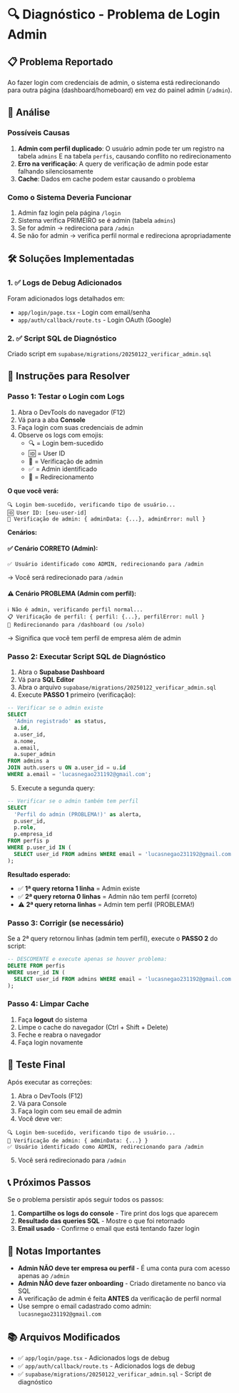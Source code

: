 # 🔍 Diagnóstico - Problema de Login Admin

## 📋 Problema Reportado
Ao fazer login com credenciais de admin, o sistema está redirecionando para outra página (dashboard/homeboard) em vez do painel admin (`/admin`).

## 🔎 Análise

### Possíveis Causas
1. **Admin com perfil duplicado**: O usuário admin pode ter um registro na tabela `admins` E na tabela `perfis`, causando conflito no redirecionamento
2. **Erro na verificação**: A query de verificação de admin pode estar falhando silenciosamente
3. **Cache**: Dados em cache podem estar causando o problema

### Como o Sistema Deveria Funcionar
1. Admin faz login pela página `/login`
2. Sistema verifica PRIMEIRO se é admin (tabela `admins`)
3. Se for admin → redireciona para `/admin`
4. Se não for admin → verifica perfil normal e redireciona apropriadamente

## 🛠️ Soluções Implementadas

### 1. ✅ Logs de Debug Adicionados
Foram adicionados logs detalhados em:
- `app/login/page.tsx` - Login com email/senha
- `app/auth/callback/route.ts` - Login OAuth (Google)

### 2. ✅ Script SQL de Diagnóstico
Criado script em `supabase/migrations/20250122_verificar_admin.sql`

## 📝 Instruções para Resolver

### Passo 1: Testar o Login com Logs
1. Abra o DevTools do navegador (F12)
2. Vá para a aba **Console**
3. Faça login com suas credenciais de admin
4. Observe os logs com emojis:
   - 🔍 = Login bem-sucedido
   - 🆔 = User ID
   - 👤 = Verificação de admin
   - ✅ = Admin identificado
   - 🎯 = Redirecionamento

**O que você verá:**
```
🔍 Login bem-sucedido, verificando tipo de usuário...
🆔 User ID: [seu-user-id]
👤 Verificação de admin: { adminData: {...}, adminError: null }
```

**Cenários:**

#### ✅ Cenário CORRETO (Admin):
```
✅ Usuário identificado como ADMIN, redirecionando para /admin
```
→ Você será redirecionado para `/admin`

#### ⚠️ Cenário PROBLEMA (Admin com perfil):
```
ℹ️ Não é admin, verificando perfil normal...
📋 Verificação de perfil: { perfil: {...}, perfilError: null }
🎯 Redirecionando para /dashboard (ou /solo)
```
→ Significa que você tem perfil de empresa além de admin

### Passo 2: Executar Script SQL de Diagnóstico

1. Abra o **Supabase Dashboard**
2. Vá para **SQL Editor**
3. Abra o arquivo `supabase/migrations/20250122_verificar_admin.sql`
4. Execute **PASSO 1** primeiro (verificação):

```sql
-- Verificar se o admin existe
SELECT 
  'Admin registrado' as status,
  a.id,
  a.user_id,
  a.nome,
  a.email,
  a.super_admin
FROM admins a
JOIN auth.users u ON a.user_id = u.id
WHERE a.email = 'lucasnegao231192@gmail.com';
```

5. Execute a segunda query:

```sql
-- Verificar se o admin também tem perfil
SELECT 
  'Perfil do admin (PROBLEMA!)' as alerta,
  p.user_id,
  p.role,
  p.empresa_id
FROM perfis p
WHERE p.user_id IN (
  SELECT user_id FROM admins WHERE email = 'lucasnegao231192@gmail.com'
);
```

**Resultado esperado:**
- ✅ **1ª query retorna 1 linha** = Admin existe
- ✅ **2ª query retorna 0 linhas** = Admin não tem perfil (correto)
- ⚠️ **2ª query retorna linhas** = Admin tem perfil (PROBLEMA!)

### Passo 3: Corrigir (se necessário)

Se a 2ª query retornou linhas (admin tem perfil), execute o **PASSO 2** do script:

```sql
-- DESCOMENTE e execute apenas se houver problema:
DELETE FROM perfis 
WHERE user_id IN (
  SELECT user_id FROM admins WHERE email = 'lucasnegao231192@gmail.com'
);
```

### Passo 4: Limpar Cache

1. Faça **logout** do sistema
2. Limpe o cache do navegador (Ctrl + Shift + Delete)
3. Feche e reabra o navegador
4. Faça login novamente

## 🧪 Teste Final

Após executar as correções:

1. Abra o DevTools (F12)
2. Vá para Console
3. Faça login com seu email de admin
4. Você deve ver:
```
🔍 Login bem-sucedido, verificando tipo de usuário...
👤 Verificação de admin: { adminData: {...} }
✅ Usuário identificado como ADMIN, redirecionando para /admin
```
5. Você será redirecionado para `/admin`

## 📞 Próximos Passos

Se o problema persistir após seguir todos os passos:

1. **Compartilhe os logs do console** - Tire print dos logs que aparecem
2. **Resultado das queries SQL** - Mostre o que foi retornado
3. **Email usado** - Confirme o email que está tentando fazer login

## 🔐 Notas Importantes

- **Admin NÃO deve ter empresa ou perfil** - É uma conta pura com acesso apenas ao `/admin`
- **Admin NÃO deve fazer onboarding** - Criado diretamente no banco via SQL
- A verificação de admin é feita **ANTES** da verificação de perfil normal
- Use sempre o email cadastrado como admin: `lucasnegao231192@gmail.com`

## 📚 Arquivos Modificados

- ✅ `app/login/page.tsx` - Adicionados logs de debug
- ✅ `app/auth/callback/route.ts` - Adicionados logs de debug
- ✅ `supabase/migrations/20250122_verificar_admin.sql` - Script de diagnóstico

